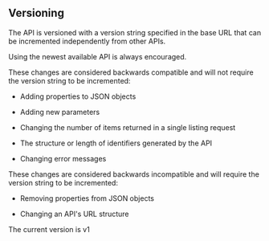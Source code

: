 ## Versioning


The API is versioned with a version string specified in the base URL that can be incremented independently from other APIs.

Using the newest available API is always encouraged.

These changes are considered backwards compatible and will not require the version string to be incremented:

* Adding properties to JSON objects

* Adding new parameters

* Changing the number of items returned in a single listing request

* The structure or length of identifiers generated by the API

* Changing error messages

These changes are considered backwards incompatible and will require the version string to be incremented:

* Removing properties from JSON objects

* Changing an API's URL structure

The current version is v1

